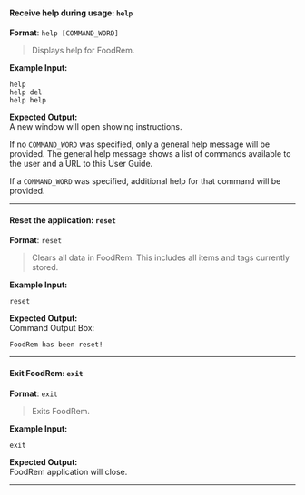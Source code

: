 <!-- markdownlint-disable-file first-line-h1 -->

#### Receive help during usage: `help`

**Format**: `help [COMMAND_WORD]`

> Displays help for FoodRem.

**Example Input:**

```text
help
help del
help help
```

**Expected Output:**<br>A new window will open showing instructions.

If no `COMMAND_WORD` was specified, only a general help message will be provided. The general help message shows a list of commands available to the user and a URL to this User Guide.

If a `COMMAND_WORD` was specified, additional help for that command will be provided.

---

#### Reset the application: `reset`

**Format**: `reset`

> Clears all data in FoodRem. This includes all items and tags currently stored.

**Example Input:**

```text
reset
```

**Expected Output:**<br>Command Output Box:

```text
FoodRem has been reset!
```

---

#### Exit FoodRem: `exit`

**Format**: `exit`

> Exits FoodRem.

**Example Input:**

```text
exit
```

**Expected Output:**<br>FoodRem application will close.

---

